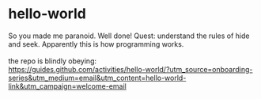 
# hello-world
So you made me paranoid. Well done!
Quest: understand the rules of hide and seek. Apparently this is how programming works.<br><br>
the repo is blindly obeying:
<br>
https://guides.github.com/activities/hello-world/?utm_source=onboarding-series&utm_medium=email&utm_content=hello-world-link&utm_campaign=welcome-email
